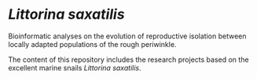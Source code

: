# _Littorina saxatilis_

Bioinformatic analyses on the evolution of reproductive isolation between locally adapted populations of the rough periwinkle.

The content of this repository includes the research projects based on the excellent marine snails _Littorina saxatilis_.
